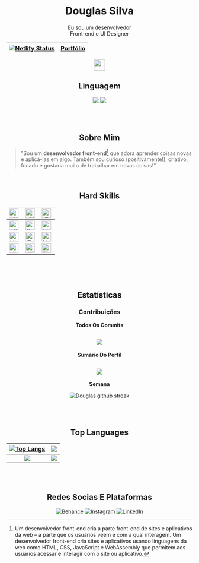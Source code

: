 <div align="center">
<h1>Douglas Silva</h1>
Eu sou um desenvolvedor<br/> Front-end e UI Designer

<br/>

[![Netlify Status](https://api.netlify.com/api/v1/badges/b55ca4e7-5a23-4911-b116-54b37689e68a/deploy-status)](https://devdouglassilva.xyz)|[Portfólio](https://devdouglasportfolio.netlify.app/)
-|-

</div>

<div align="center">
  <img height="30svh" src="https://forthebadge.com/images/featured/featured-uses-html.svg" />
</div>

<h2 align="center">Linguagem</h2>
<div align="center">
  
[![](https://img.shields.io/badge/ENGLISH-inativo-white.svg)](./README.md)
[![](https://img.shields.io/badge/PORTUGUESE-ativo-cyan.svg)](#)
</div>

<br/>
<br/>

<h2 align="center">Sobre Mim</h2>

> "Sou um <strong>desenvolvedor front-end[^1]</strong> que adora aprender coisas novas e aplicá-las em algo. Também sou curioso (positivamente!), criativo, focado e gostaria muito de trabalhar em novas coisas!"
<br/>

<h2 align="center">Hard Skills</h2>
<div align="center">

<img align="left" height="25svh" alt="Vue.js" src="https://img.shields.io/badge/Vue.js-4FC08D.svg?style=for-the-badge&logo=vuedotjs&logoColor=white" />|<img align="left" height="25svh" alt="HTML5" src="https://img.shields.io/badge/HTML5-E34F26.svg?style=for-the-badge&logo=HTML5&logoColor=white" />|<img align="left" height="25svh" alt="CSS3" src="https://img.shields.io/badge/CSS3-1572B6.svg?style=for-the-badge&logo=CSS3&logoColor=white" />
---------------------------------------------------------------------------------------------------------------:|----------------------------------------------------------------------------------------------------:|----------------------------------------------------------------------------------------------------------------
<img align="left" height="25svh" alt="SASS" src="https://img.shields.io/badge/Sass-CC6699.svg?style=for-the-badge&logo=Sass&logoColor=white" />|<img align="left" height="25svh" alt="React" src="https://img.shields.io/badge/React-61DAFB.svg?style=for-the-badge&logo=React&logoColor=black" />|<img align="left" height="25svh" alt="Vite" src="https://img.shields.io/badge/Vite-646CFF.svg?style=for-the-badge&logo=Vite&logoColor=white" />
<img align="left" height="25svh" alt="Vitest" src="https://img.shields.io/badge/Vitest-6E9F18.svg?style=for-the-badge&logo=Vitest&logoColor=white" />|<img align="left" height="25svh" alt="TypeScript" src="https://img.shields.io/badge/TypeScript-3178C6.svg?style=for-the-badge&logo=TypeScript&logoColor=white" />|<img align="left" height="25svh" alt="Nuxt.js" src="https://img.shields.io/badge/Nuxt.js-00DC82.svg?style=for-the-badge&logo=nuxtdotjs&logoColor=white" />
<img align="left" height="25svh" alt="JavaScript" src="https://img.shields.io/badge/JavaScript-F7DF1E.svg?style=for-the-badge&logo=JavaScript&logoColor=black" />|<img align="left" height="25svh" alt="Visual Studio Code" src="https://img.shields.io/badge/Visual%20Studio%20Code-007ACC.svg?style=for-the-badge&logo=Visual-Studio-Code&logoColor=white" />|<img align="left" height="25svh" alt="Figma" src="https://img.shields.io/badge/Figma-F24E1E.svg?style=for-the-badge&logo=Figma&logoColor=white" />
</div>
<br/>


<br>
<br>
<h2 align="center">Estatísticas</h2>

<h3 align="center">Contribuições</h3>
  <div align="center">
  <p><strong>Todos Os Commits</strong></p>
  
  ![](https://github-readme-stats.vercel.app/api?username=devdouglasgfs&theme=tokyonight&show_icons=true&count_private=true&locale=pt-br&cache_seconds=14400&include_all_commits=true&rank_icon=github")
  ---
  <p><strong>Sumário Do Perfil</strong></p>
  
  ![](http://github-profile-summary-cards.vercel.app/api/cards/profile-details?username=devdouglasgfs&theme=tokyonight)
  ---
  <p><strong>Semana</strong></p>
  
  [![Douglas github streak](https://github-readme-streak-stats.herokuapp.com/?user=devdouglasgfs&theme=tokyonight&locale=en)](https://github.com/DenverCoder1/github-readme-streak-stats)
  </div>
<br/>
<br/>

<h2 align="center">Top Languages</h2>
<div align="center">
  
  | [![Top Langs](https://github-readme-stats.vercel.app/api/top-langs/?username=devdouglasgfs&theme=tokyonight&layout=compact)](https://github.com/anuraghazra/github-readme-stats)| ![](http://github-profile-summary-cards.vercel.app/api/cards/repos-per-language?username=devdouglasgfs&theme=tokyonight)|
|:-:|:-:|
| ![](http://github-profile-summary-cards.vercel.app/api/cards/most-commit-language?username=devdouglasgfs&theme=tokyonight)|<img align="center" src="https://forthebadge.com/images/featured/featured-built-with-love.svg" />|
</div>


<br>
<br>
<h2 align="center">Redes Socias E Plataformas</h2>
<div align="center">
  
[![Behance](https://img.shields.io/badge/Behance-1769FF.svg?style=for-the-badge&logo=Behance&logoColor=white)](https://www.behance.net/devdouglassilva)
[![Instagram](https://img.shields.io/badge/Instagram-E4405F.svg?style=for-the-badge&logo=Instagram&logoColor=white)](https://instagram.com/douglassilva_developer)
[![LinkedIn](https://img.shields.io/badge/LinkedIn-0A66C2.svg?style=for-the-badge&logo=LinkedIn&logoColor=white)](https://www.linkedin.com/in/developer-douglas-silva)
</div>


[^1]: Um desenvolvedor front-end cria a parte front-end de sites e aplicativos da web – a parte que os usuários veem e com a qual interagem. Um desenvolvedor front-end cria sites e aplicativos usando linguagens da web como HTML, CSS, JavaScript e WebAssembly que permitem aos usuários acessar e interagir com o site ou aplicativo.